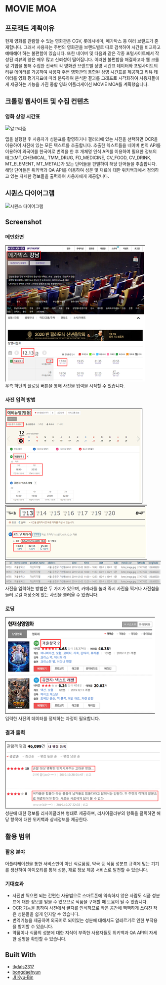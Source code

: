 # MOVIE MOA

## 프로젝트 계획이유

현재 영화를 관람할 수 있는 영화관은 CGV, 롯데시네마, 메가박스 등 여러 브랜드가 존재합니다. 그래서 사용자는 주변의 영화관을 브랜드별로 따로 검색하여 시간을 비교하고 예매해야 하는 불편함이 있습니다. 또한 네이버 및 다음과 같은 각종 포털사이트에서 작성된 리뷰의 양은 매우 많고 신뢰성이 떨어집니다. 이러한 불편함을 해결하고자 웹 크롤링 기법을 통해 수집한 전국의 각 영화관 브랜드별 상영 시간표 데이터와 포털사이트의 리뷰 데이터를 가공하여 사용자 주변 영화관의 통합된 상영 시간표를 제공하고 리뷰 데이터를 영화 평가지표에 따라 분류하여 분석한 결과를 그래프로 시각화하여 사용자들에게 제공하는 기능을 가진 종합 영화 어플리케이션 MOVIE MOA를 계획했습니다.

## 크롤링 웹사이트 및 수집 컨텐츠
### 영화 상영 시간표
![알고리즘](./img/algorithm.png)

앱을 실행한 후 사용자가 성분표를 촬영하거나 갤러리에 있는 사진을 선택하면 OCR을 이용하여 사진에 있는 모든 텍스트를 추출합니다. 추출한 텍스트들을 네이버 번역 API를 이용하여 외국어를 한국어로 번역을 한 후 개체명 인식 API를 이용하여 필요한 정보의 태그(MT_CHEMICAL, TMM_DRUG, FD_MEDICINE, CV_FOOD, CV_DRINK, MT_ELEMENT, MT_METAL)가 있는 단어들을 판별하여 해당 단어들을 추출합니다. 해당 단어들은 위키백과 QA API를 이용하여 성분 및 재료에 대한 위키백과에서 정의하고 있는 자세한 정보들을 출력하여 사용자에게 제공합니다.

## 시퀀스 다이어그램

![시퀀스 다이어그램](./img/se.png)

## Screenshot
### 메인화면
![ss](./img/ss1.png)
<br/>
우측 하단의 플로팅 버튼을 통해 사진을 입력을 시작할 수 있습니다.
### 사진 입력 방법
![ss](./img/ss2.png) ![ss](./img/ss3.png) ![ss](./img/ss4.png)
<br/>
사진을 입력하는 방법은 두 가지가 있으며, 카메라를 눌러 즉시 사진을 찍거나 사진첩을 눌러 로컬 저장소에 있는 사진을 불러올 수 있습니다.
### 로딩
![ss](./img/ss5.png)
<br/>
입력한 사진의 데이터를 정제하는 과정이 필요합니다.
### 결과 출력
![ss](./img/ss6.png)
<br/>
성분에 대한 정보를 리사이클러뷰 형태로 제공하며, 리사이클러뷰의 항목을 클릭하면 해당 항목에 대한 위키백과 상세정보를 제공한다.

## 활용 범위
### 활용 분야
어플리케이션을 통한 서비스만이 아닌 식료품점, 약국 등 식품 성분표 규격에 맞는 기기를 생산하여 아이오티를 통해 성분, 재료 정보 제공 서비스로 발전할 수 있습니다.
### 기대효과
* 사진만 찍으면 되는 간편한 사용법으로 스마트폰에 익숙하지 않은 사람도 식품 성분표에 대한 정보를 얻을 수 있으므로 식품을 구매할 때 도움이 될 수 있습니다.
* OCR 기능을 통하여 사진에서 글자를 인식하므로 작은 공간에 빽빽하게 쓰여진 작은 성분들을 쉽게 인지할 수 있습니다.
* 번역기능을 제공하여 외국어로 되어있는 성분에 대해서도 알레르기로 인한 부작용을 방지할 수 있습니다.
* 약품이나 식품의 성분에 대한 지식이 부족한 사용자들도 위키백과 QA API의 자세한 설명을 확인할 수 있습니다.

## Built With

* [tkdals2317](https://github.com/tkdals2317)
* [bongdaehyun](https://github.com/bongdaehyun)
* [JI Kyu-Bin](https://github.com/jie1029)
